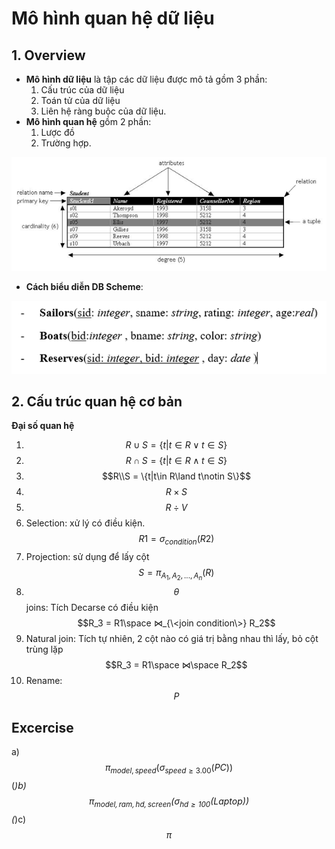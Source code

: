 # Mô hình quan hệ dữ liệu
## 1. Overview
- **Mô hình dữ liệu** là tập các dữ liệu được mô tả gồm 3 phần:
  1. Cấu trúc của dữ liệu
  2. Toán tử của dữ liệu
  3. Liên hệ ràng buộc của dữ liệu.
- **Mô hình quan hệ** gồm 2 phần:
  1. Lược đồ
  2. Trường hợp.

![image](<Pictures_Source/Picture6.png>)

- **Cách biểu diễn DB Scheme**:

![image](<Pictures_Source/Picture7.png>)

## 2. Cấu trúc quan hệ cơ bản
**Đại số quan hệ**
1. $$R\cup S = \{t|t\in R\lor t\in S\}$$
2. $$R\cap S = \{t|t\in R\land t\in S\}$$
3. $$R\\S = \{t|t\in R\land t\notin S\}$$
4. $$R\times S$$
5. $$R\div V$$
6. Selection: xử lý có điều kiện. $$R1 = \sigma_{condition}(R2)$$
7. Projection: sử dụng để lấy cột $$S = \pi_{A_1,A_2,...,A_n}(R)$$
8. $$\theta$$ joins: Tích Decarse có điều kiện $$R_3 = R1\space ⋈_{\<join condition\>} R_2$$
9. Natural join: Tích tự nhiên, 2 cột nào có giá trị bằng nhau thì lấy, bỏ cột trùng lặp $$R_3 = R1\space ⋈\space R_2$$
10. Rename: $$P$$

## Excercise

a) $$\pi_{model,speed}(\sigma_{speed\ge 3.00}(PC))$$
(*)b) $$\pi_{model,ram,hd,screen}(\sigma_{hd\ge 100}(Laptop))$$
(*)c) $$\pi_{}$$

